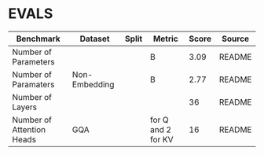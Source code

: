 # EVALS

| Benchmark | Dataset | Split | Metric | Score | Source |
| --- | --- | --- | --- | --- | --- |
| Number of Parameters |  |  | B | 3.09 | README |
| Number of Paramaters | Non-Embedding |  | B | 2.77 | README |
| Number of Layers |  |  |  | 36 | README |
| Number of Attention Heads | GQA |  | for Q and 2 for KV | 16 | README |